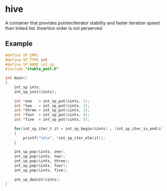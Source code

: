# hive
A container that provides pointer/iterator stability and faster iteration speed than linked list. Insertion order is not perserved.
## Example

```C
#define SP_IMPL
#define SP_TYPE int
#define SP_NAME int_sp
#include "stable_pool.h"

int main()
{
    int_sp ints;
    int_sp_init(&ints);
    
    int *one   = int_sp_put(&ints, 1);
    int *two   = int_sp_put(&ints, 2);
    int *three = int_sp_put(&ints, 3);
    int *four  = int_sp_put(&ints, 4);
    int *five  = int_sp_put(&ints, 5);
    
    for(int_sp_iter_t it = int_sp_begin(&ints) ; !int_sp_iter_is_end(it) ; int_sp_iter_go_next(&it))
    {
        printf("%d\n", *int_sp_iter_elm(it));
    }
    
    int_sp_pop(&ints, one);
    int_sp_pop(&ints, two);
    int_sp_pop(&ints, three);
    int_sp_pop(&ints, four);
    int_sp_pop(&ints, five);
    
    int_sp_deinit(&ints);
}
```
